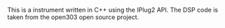 This is a instrument written in C++ using the IPlug2 API. The DSP code is taken from the open303 open source project.
